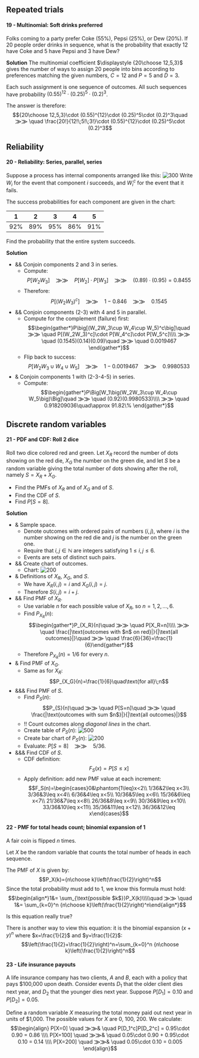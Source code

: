 ## Repeated trials
#### 19 - Multinomial: Soft drinks preferred
Folks coming to a party prefer Coke (55%), Pepsi (25%), or Dew (20%). If 20 people order drinks in sequence, what is the probability that exactly 12 have Coke and 5 have Pepsi and 3 have Dew?

**Solution**
The multinomial coefficient $\displaystyle {20\choose 12,5,3}$ gives the number of ways to assign 20 people into bins according to preferences matching the given numbers, $C=12$ and $P=5$ and $D=3$.

Each such assignment is one sequence of outcomes. All such sequences have probability $(0.55)^{12}\cdot (0.25)^5\cdot (0.2)^3$.

The answer is therefore: $${20\choose 12,5,3}\cdot (0.55)^{12}\cdot (0.25)^5\cdot (0.2)^3\quad ⨠⨠ \quad \frac{20!}{12!\;5!\;3!}\cdot (0.55)^{12}\cdot (0.25)^5\cdot (0.2)^3$$

## Reliability
#### 20 - Reliability: Series, parallel, series
Suppose a process has internal components arranged like this:
![300](Pasted%20image%2020250126145506.png)
Write $W_i$ for the event that component $i$ succeeds, and $W_i^c$ for the event that it fails.

The success probabilities for each component are given in the chart:

|  1  |  2  |  3  |  4  |  5  |
| :-: | :-: | :-: | :-: | :-: |
| 92% | 89% | 95% | 86% | 91% |

Find the probability that the entire system succeeds.

**Solution**
- && Conjoin components 2 and 3 in series.
    - Compute: $$P[W_2W_3]\quad ⨠⨠ \quad P[W_2]\cdot P[W_3]\quad ⨠⨠ \quad (0.89)\cdot(0.95)= 0.8455$$
    - Therefore: $$P\big[(W_2W_3)^c\big]\quad ⨠⨠ \quad 1-0.846\quad ⨠⨠ \quad  0.1545$$
- && Conjoin components (2-3) with 4 and 5 in parallel.
    - Compute for the complement (failure) first: $$\begin{gather*}P\big[(W_2W_3\cup W_4\cup W_5)^c\big]\quad ⨠⨠ \quad P[(W_2W_3)^c]\cdot P[W_4^c]\cdot P[W_5^c]\\\\ ⨠⨠ \quad  (0.1545)(0.14)(0.09)\quad ⨠⨠ \quad 0.0019467 \end{gather*}$$
    - Flip back to success: $$P\big[W_2W_3\cup W_4\cup W_5\big]\quad ⨠⨠ \quad 1-0.0019467\quad ⨠⨠ \quad 0.9980533$$
- & Conjoin components 1 with (2-3-4-5) in series.
    - Compute: $$\begin{gather*}P\Big[W_1\big(W_2W_3\cup W_4\cup W_5\big)\Big]\quad ⨠⨠ \quad (0.92)(0.9980533)\\\\ ⨠⨠ \quad 0.918209036\quad\approx 91.82\% \end{gather*}$$

## Discrete random variables
#### 21 - PDF and CDF: Roll 2 dice
Roll two dice colored red and green. Let $X_R$ record the number of dots showing on the red die, $X_G$ the number on the green die, and let $S$ be a random variable giving the total number of dots showing after the roll, namely $S=X_R+X_G$.

- Find the PMFs of $X_R$ and of $X_G$ and of $S$.
- Find the CDF of $S$.
- Find $P[S=8]$.

**Solution**
- & Sample space.
    - Denote outcomes with ordered pairs of numbers $(i,j)$, where $i$ is the number showing on the red die and $j$ is the number on the green one.
    - Require that $i,j\in\mathbb{N}$ are integers satisfying $1\leq i,\,j\leq 6$.
    - Events are sets of distinct such pairs.
- && Create chart of outcomes.
    - Chart: ![200](Pasted%20image%2020250126134856.png)
- & Definitions of $X_R$, $X_G$, and $S$.
    - We have $X_R(i,j)=i$ and $X_G(i,j)=j$.
    - Therefore $S(i,j)=i+j$.
- && Find PMF of $X_R$.
    - Use variable $n$ for each possible value of $X_R$, so $n=1,\,2,\,\dots,\,6$.
    - Find $P_{X_R}(n)$: $$\begin{gather*}P_{X_R}(n)\quad ⨠⨠ \quad P[X_R=n]\\\\ ⨠⨠ \quad \frac{|\text{outcomes with $n$ on red}|}{|\text{all outcomes}|}\quad ⨠⨠ \quad \frac{6}{36}=\frac{1}{6}\end{gather*}$$
    - Therefore $P_{X_R}(n)=1/6$ for every $n$.
- & Find PMF of $X_G$.
    - Same as for $X_R$: $$P_{X_G}(n)=\frac{1}{6}\quad\text{for all}\;n$$
- &&& Find PMF of $S$.
    - Find $P_{S}(n)$: $$P_{S}(n)\quad ⨠⨠ \quad P[S=n]\quad ⨠⨠ \quad \frac{|\text{outcomes with sum $n$}|}{|\text{all outcomes}|}$$
    - !! Count outcomes along *diagonal lines* in the chart.
    - Create table of $P_S(n)$: ![500](Pasted%20image%2020230908154832.png)
    - Create bar chart of $P_S(n)$: ![200](Pasted%20image%2020250126134926.png)
    - Evaluate: $P[S=8]\quad ⨠⨠ \quad 5/36$.
- &&& Find CDF of $S$.
    - CDF definition: $$F_S(x)=P[S\leq x]$$
    - Apply definition: add new PMF value at each increment: $$F_S(n)=\begin{cases}0&\phantom{1\leq}x<2\\ 1/36&2\leq x<3\\ 3/36&3\leq x<4\\ 6/36&4\leq x<5\\ 10/36&5\leq x<6\\ 15/36&6\leq x<7\\ 21/36&7\leq x<8\\ 26/36&8\leq x<9\\ 30/36&9\leq x<10\\ 33/36&10\leq x<11\\ 35/36&11\leq x<12\\ 36/36&12\leq x\end{cases}$$

#### 22 - PMF for total heads count; binomial expansion of 1
A fair coin is flipped $n$ times.

Let $X$ be the random variable that counts the total number of heads in each sequence.

The PMF of $X$ is given by: $$P_X(k)={n\choose k}\left(\frac{1}{2}\right)^n$$
Since the total probability must add to 1, we know this formula must hold:
$$\begin{align*}1&= \sum_{\text{possible $k$}}P_X(k)\\\\\quad ⨠⨠ \quad 1&= \sum_{k=0}^n {n\choose k}\left(\frac{1}{2}\right)^n\end{align*}$$

Is this equation really true?

There is another way to view this equation: it is the binomial expansion $(x+y)^n$ where $x=\frac{1}{2}$ and $y=\frac{1}{2}$: $$\left(\frac{1}{2}+\frac{1}{2}\right)^n=\sum_{k=0}^n {n\choose k}\left(\frac{1}{2}\right)^n$$

#### 23 - Life insurance payouts
A life insurance company has two clients, $A$ and $B$, each with a policy that pays \$100,000 upon death. Consider events $D_1$ that the older client dies next year, and $D_2$ that the younger dies next year. Suppose $P[D_1]=0.10$ and $P[D_2]=0.05$.

Define a random variable $X$ measuring the total money paid out next year in units of \$1,000. The possible values for $X$ are 0, 100, 200. We calculate: 
$$\begin{align} P[X=0] \quad ⨠⨠& \quad P[D_1^c]P[D_2^c] = 0.95\cdot 0.90 = 0.86 \\\\ P[X=100] \quad ⨠⨠& \quad 0.05\cdot 0.90 + 0.95\cdot 0.10 = 0.14 \\\\ P[X=200] \quad ⨠⨠& \quad 0.05\cdot 0.10 = 0.005 \end{align}$$

